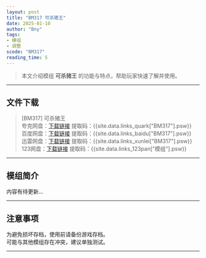 ```yaml
---
layout: post
title: "BM317 可杀猪王"
date: 2025-01-10
author: "Bny"
tags: 
- 模组
- 调整
scode: "BM317"
reading_time: 5
---
```


> 本文介绍模组 **可杀猪王** 的功能与特点，帮助玩家快速了解并使用。

---

## 文件下载

> [BM317] 可杀猪王  
夸克网盘：[下载链接]({{site.data.links_quark["BM317"].url}}) 提取码：{{site.data.links_quark["BM317"].psw}}  
百度网盘：[下载链接]({{site.data.links_baidu["BM317"].url}}) 提取码：{{site.data.links_baidu["BM317"].psw}}  
迅雷网盘：[下载链接]({{site.data.links_xunlei["BM317"].url}}) 提取码：{{site.data.links_xunlei["BM317"].psw}}  
123网盘：[下载链接]({{site.data.links_123pan["模组"].url}}) 提取码：{{site.data.links_123pan["模组"].psw}}  

---

## 模组简介

>  
内容有待更新...  

---

## 注意事项

>  
为避免损坏存档，使用前请备份游戏存档。  
可能与其他模组存在冲突，建议单独测试。  

---

